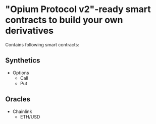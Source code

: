 # "Opium Protocol v2"-ready smart contracts to build your own derivatives

Contains following smart contracts:


## Synthetics
- Options
  - Call
  - Put

## Oracles
- Chainlink
  - ETH/USD
